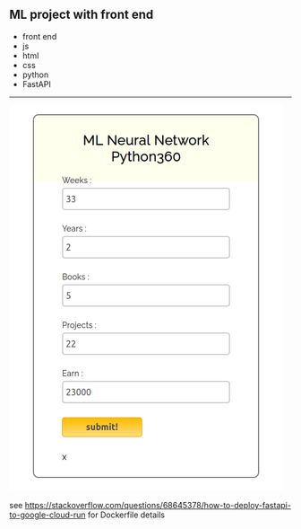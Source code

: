 ## ML project with front end

- front end
- js
- html
- css
- python
- FastAPI

---

![screenshot](https://github.com/RGGH/API-1/blob/main/Full_Project/ss_neural_net_ratings.png)

see https://stackoverflow.com/questions/68645378/how-to-deploy-fastapi-to-google-cloud-run
for Dockerfile details
